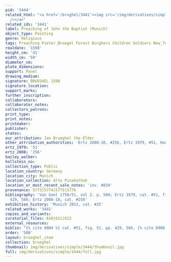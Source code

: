 ```yaml
---
pid: '3444'
related_html: "<a href='/brughel/3441'><img src='/img/derivatives/simple/3441/thumbnail.jpg'
  /></a>"
related_ids: '3441'
label: Preaching of John the Baptist (Munich)
object_type: Painting
genre: Religious
tags: Preaching Pieter_Bruegel Forest Burghers Children Soldiers New_Testament Saint
realdate: '1598'
height_cm: '41'
width_cm: '59'
diameter_cm: 
plate_dimensions: 
support: Panel
drawing_medium: 
signature: BRUEGHEL 1598
signature_location: 
support_marks: 
further_inscription: 
collaborators: 
collaborator_notes: 
collectors_patrons: 
print_type: 
print_notes: 
printmaker: 
publisher: 
states: 
our_attribution: Jan Brueghel the Elder
other_attribution_authorities: 'Ertz 2008-10, #256, Ertz 1979, #51, Honig database'
ertz_1979: '51'
ertz_2008: '256'
bailey_walker: 
hollstein_no: 
collection_type: Public
location_country: Germany
location_city: Munich
location_collection: Alte Pinakothek
location_or_most_recent_sale_notes: 'inv. #834'
provenance: 5773|5774|5775|5776
bibliography: 'Van Gool 1750/51, vol 2. p. 560; Ertz 1979, cat. #51, fig. 51, pp.
  429, 566; Ertz 2008-10, cat. #256'
exhibition_history: 'Munich 2013, cat. #25'
related_works: '3441'
copies_and_variants: 
curatorial_files: 610|611|612
external_resources: 
biblio: "{% cite 9004 %} cat. #51, fig. 51, pp. 429, 566, {% cite 8900 %} cat. #256"
order: '508'
layout: brueghel_item
collection: brueghel
thumbnail: img/derivatives/simple/3444/thumbnail.jpg
full: img/derivatives/simple/3444/full.jpg
---
```

